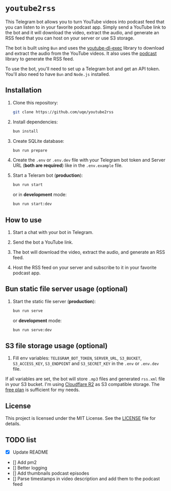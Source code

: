 # `youtube2rss`

This Telegram bot allows you to turn YouTube videos into podcast feed that you can listen to in your favorite podcast app. Simply send a YouTube link to the bot and it will download the video, extract the audio, and generate an RSS feed that you can host on your server or use S3 storage.

The bot is built using `Bun` and uses the [youtube-dl-exec](https://www.npmjs.com/package/) library to download and extract the audio from the YouTube videos. It also uses the [podcast](https://www.npmjs.com/package/podcast) library to generate the RSS feed.

To use the bot, you'll need to set up a Telegram bot and get an API token. You'll also need to have `Bun` and `Node.js` installed.

## Installation

1. Clone this repository:

   ```sh
   git clone https://github.com/uqe/youtube2rss
   ```

2. Install dependencies:

   ```sh
   bun install
   ```

3. Create SQLite database:

   ```sh
   bun run prepare
   ```

4. Create the `.env` or `.env.dev` file with your Telegram bot token and Server URL (**both are required**) like in the `.env.example` file.

5. Start a Teleram bot (**production**):

   ```sh
   bun run start
   ```

   or in **development** mode:

   ```sh
   bun run start:dev
   ```

## How to use

1. Start a chat with your bot in Telegram.

2. Send the bot a YouTube link.

3. The bot will download the video, extract the audio, and generate an RSS feed.

4. Host the RSS feed on your server and subscribe to it in your favorite podcast app.

## Bun static file server usage (optional)

1. Start the static file server (**production**):

   ```sh
   bun run serve
   ```

   or **development** mode:

   ```sh
   bun run serve:dev
   ```

## S3 file storage usage (optional)

1. Fill env variables: `TELEGRAM_BOT_TOKEN`, `SERVER_URL`, `S3_BUCKET`, `S3_ACCESS_KEY`, `S3_ENDPOINT` and `S3_SECRET_KEY` in the `.env` or `.env.dev` file.

If all variables are set, the bot will store `.mp3` files and generated `rss.xml` file in your S3 bucket. I'm using [Cloudflare R2](https://www.cloudflare.com/developer-platform/r2/) as S3 compatible storage. The [free plan](https://developers.cloudflare.com/r2/pricing/) is sufficient for my needs.

## License

This project is licensed under the MIT License. See the [LICENSE](LICENSE) file for details.

## TODO list

- [x] Update README
- [] Add pm2
- [] Better logging
- [] Add thumbnails podcast episodes
- [] Parse timestamps in video description and add them to the podcast feed
